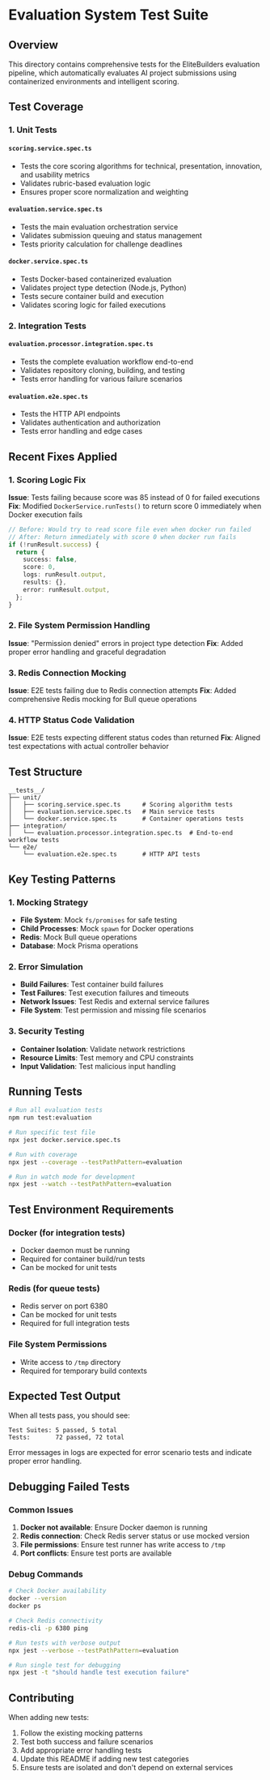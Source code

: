 # Evaluation System Test Suite

## Overview

This directory contains comprehensive tests for the EliteBuilders evaluation pipeline, which automatically evaluates AI project submissions using containerized environments and intelligent scoring.

## Test Coverage

### 1. Unit Tests

#### `scoring.service.spec.ts`
- Tests the core scoring algorithms for technical, presentation, innovation, and usability metrics
- Validates rubric-based evaluation logic
- Ensures proper score normalization and weighting

#### `evaluation.service.spec.ts`
- Tests the main evaluation orchestration service
- Validates submission queuing and status management
- Tests priority calculation for challenge deadlines

#### `docker.service.spec.ts`
- Tests Docker-based containerized evaluation
- Validates project type detection (Node.js, Python)
- Tests secure container build and execution
- Validates scoring logic for failed executions

### 2. Integration Tests

#### `evaluation.processor.integration.spec.ts`
- Tests the complete evaluation workflow end-to-end
- Validates repository cloning, building, and testing
- Tests error handling for various failure scenarios

#### `evaluation.e2e.spec.ts`
- Tests the HTTP API endpoints
- Validates authentication and authorization
- Tests error handling and edge cases

## Recent Fixes Applied

### 1. Scoring Logic Fix
**Issue**: Tests failing because score was 85 instead of 0 for failed executions
**Fix**: Modified `DockerService.runTests()` to return score 0 immediately when Docker execution fails

```typescript
// Before: Would try to read score file even when docker run failed
// After: Return immediately with score 0 when docker run fails
if (!runResult.success) {
  return {
    success: false,
    score: 0,
    logs: runResult.output,
    results: {},
    error: runResult.output,
  };
}
```

### 2. File System Permission Handling
**Issue**: "Permission denied" errors in project type detection
**Fix**: Added proper error handling and graceful degradation

### 3. Redis Connection Mocking
**Issue**: E2E tests failing due to Redis connection attempts
**Fix**: Added comprehensive Redis mocking for Bull queue operations

### 4. HTTP Status Code Validation
**Issue**: E2E tests expecting different status codes than returned
**Fix**: Aligned test expectations with actual controller behavior

## Test Structure

```
__tests__/
├── unit/
│   ├── scoring.service.spec.ts      # Scoring algorithm tests
│   ├── evaluation.service.spec.ts   # Main service tests
│   └── docker.service.spec.ts       # Container operations tests
├── integration/
│   └── evaluation.processor.integration.spec.ts  # End-to-end workflow tests
└── e2e/
    └── evaluation.e2e.spec.ts       # HTTP API tests
```

## Key Testing Patterns

### 1. Mocking Strategy
- **File System**: Mock `fs/promises` for safe testing
- **Child Processes**: Mock `spawn` for Docker operations
- **Redis**: Mock Bull queue operations
- **Database**: Mock Prisma operations

### 2. Error Simulation
- **Build Failures**: Test container build failures
- **Test Failures**: Test execution failures and timeouts
- **Network Issues**: Test Redis and external service failures
- **File System**: Test permission and missing file scenarios

### 3. Security Testing
- **Container Isolation**: Validate network restrictions
- **Resource Limits**: Test memory and CPU constraints
- **Input Validation**: Test malicious input handling

## Running Tests

```bash
# Run all evaluation tests
npm run test:evaluation

# Run specific test file
npx jest docker.service.spec.ts

# Run with coverage
npx jest --coverage --testPathPattern=evaluation

# Run in watch mode for development
npx jest --watch --testPathPattern=evaluation
```

## Test Environment Requirements

### Docker (for integration tests)
- Docker daemon must be running
- Required for container build/run tests
- Can be mocked for unit tests

### Redis (for queue tests)
- Redis server on port 6380
- Can be mocked for unit tests
- Required for full integration tests

### File System Permissions
- Write access to `/tmp` directory
- Required for temporary build contexts

## Expected Test Output

When all tests pass, you should see:
```
Test Suites: 5 passed, 5 total
Tests:       72 passed, 72 total
```

Error messages in logs are expected for error scenario tests and indicate proper error handling.

## Debugging Failed Tests

### Common Issues

1. **Docker not available**: Ensure Docker daemon is running
2. **Redis connection**: Check Redis server status or use mocked version
3. **File permissions**: Ensure test runner has write access to `/tmp`
4. **Port conflicts**: Ensure test ports are available

### Debug Commands

```bash
# Check Docker availability
docker --version
docker ps

# Check Redis connectivity
redis-cli -p 6380 ping

# Run tests with verbose output
npx jest --verbose --testPathPattern=evaluation

# Run single test for debugging
npx jest -t "should handle test execution failure"
```

## Contributing

When adding new tests:

1. Follow the existing mocking patterns
2. Test both success and failure scenarios
3. Add appropriate error handling tests
4. Update this README if adding new test categories
5. Ensure tests are isolated and don't depend on external services 